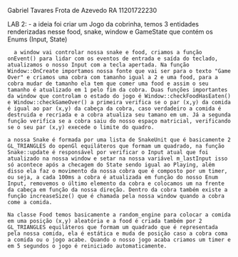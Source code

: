 Gabriel Tavares Frota de Azevedo 
RA 11201722230

LAB 2:
    - a ideia foi criar um Jogo da cobrinha, temos 3 entidades renderizadas nesse food, snake, window e GameState que contém os Enums (Input, State)

      a window vai controlar nossa snake e food, criamos a função onEvent() para lidar com os eventos de entrada e saída do teclado, atualizamos o nosso Input com a tecla apertada. Na função Window::OnCreate importamos nossa fonte que vai ser para o texto "Game Over" e criamos uma cobra com tamanho igual a 2 e uma food, para a cobra mudar de tamanho ela tem que comer uma food e assim o seu tamanho é atualizado em 1 pelo fim da cobra. Duas funções importantes da window que controlam o estado do jogo é Window::checkFoodHasEaten() e Window::checkGameOver() a primeira verifica se o par (x,y) da comida é igual ao par (x,y) da cabeça da cobra, caso verdadeiro a comida é destruida e recriada e a cobra atualiza seu tamano em um. Já a segunda função verifica se a cobra saiu do nosso espaço matricial, verificando se o seu par (x,y) execede o limite do quadro.

    a nossa Snake é formada por uma lista de SnakeUnit que é basicamente 2 GL_TRIANGLES do openGl equiláteros que formam um quadrado, na função  Snake::update é responsável por verificar o Input atual que foi atualizado na nossa window e setar na nossa variável m_lastInput isso só acontece após a checagem do State sendo igual ao Playing, além disso ela faz o movimento da nossa cobra que é composto por um timer, ou seja, a cada 100ms a cobra é atualizada em função do nosso Enum Input, removemos o último elemento da cobra e colocamos um na frente da cabeça em função da nossa direção. Dentro da cobra também existe a função increaseSize() que é chamada pela nossa window quando a cobra come a comida. 

    Na classe Food temos basicamente a random_engine para colocar a comida em uma posição (x,y) aleatória e a food é criada também por 2 GL_TRIANGLES equiláteros que formam um quadrado que é representada pela nossa comida, ela é estática e muda de posição caso a cobra coma a comida ou o jogo acabe. Quando o nosso jogo acaba criamos um timer e em 5 segundos o jogo é reiniciado automaticamente.
